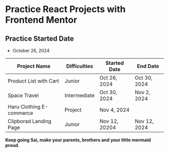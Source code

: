 # Practice React Projects with Frontend Mentor

## Practice Started Date
- October 26, 2024

|  Project Name                            | Difficulties   | Started Date   | End Date    |
|------------------------------------------|----------------|----------------|-------------|
|  Product List with Cart                  | Junior         | Oct 26, 2024   | Oct 30, 2024|
|  Space Travel                            | Intermediate   | Oct 30, 2024   | Nov 2, 2024 |
|  Haru Clothing E-commerce                |   Project      | Nov 4, 2024    |             |
|  Clipborad Landing Page                  | Junior         | Nov 12, 20204  | Nov 12, 2024|

**Keep going Sai, make your parents, brothers and your little mermaid proud.**

